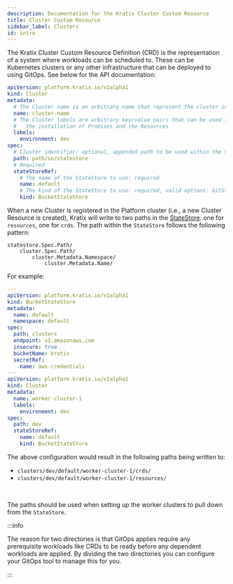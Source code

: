 ```yaml
---
description: Documentation for the Kratix Cluster Custom Resource
title: Cluster Custom Resource
sidebar_label: Clusters
id: intro
---
```


The Kratix Cluster Custom Resource Definition (CRD) is the representation of a system where workloads
can be scheduled to. These can be Kubernetes clusters or any other infrastructure that can be deployed to using GitOps.
See below for the API documentation:

```yaml
apiVersion: platform.kratix.io/v1alpha1
kind: Cluster
metadata:
  # The Cluster name is an arbitrary name that represent the cluster in the platform
  name: cluster-name
  # The Cluster labels are arbitrary key/value pairs that can be used for scheduling
  #   the installation of Promises and the Resources
  labels:
    environment: dev
spec:
  # Cluster identifier: optional, appended path to be used within the StateStore
  path: path/in/statestore
  # Required
  stateStoreRef:
    # The name of the StateStore to use: required
    name: default
    # The kind of the StateStore to use: required, valid options: GitStateStore, BucketStateStore
    kind: BucketStateStore
```

When a new Cluster is registered in the Platform cluster (i.e., a new Cluster Resource is
created), Kratix will write to two paths in the [StateStore](../06-statestore/01-statestore.md):
one for `resources`, one for `crds`. The path within the `StateStore` follows the following pattern:
```
statestore.Spec.Path/
    cluster.Spec.Path/
        cluster.Metadata.Namespace/
            cluster.Metadata.Name/
```

For example:
```yaml
---
apiVersion: platform.kratix.io/v1alpha1
kind: BucketStateStore
metadata:
  name: default
  namespace: default
spec:
  path: clusters
  endpoint: s3.amazonaws.com
  insecure: true
  bucketName: kratix
  secretRef:
    name: aws-credentials
---
apiVersion: platform.kratix.io/v1alpha1
kind: Cluster
metadata:
  name: worker-cluster-1
  labels:
    environment: dev
spec:
  path: dev
  stateStoreRef:
    name: default
    kind: BucketStateStore
```

The above configuration would result in the following paths being written to:
 - `clusters/dev/default/worker-cluster-1/crds/`
 - `clusters/dev/default/worker-cluster-1/resources/`

<br/>

The paths should be used when setting up the worker clusters to pull
down from the `StateStore`.

:::info

The reason for two directories is that GitOps applies require any prerequisite workloads like CRDs to be ready before any dependent workloads are applied. By dividing the two directories you can configure your GitOps tool to manage this for you.

:::
